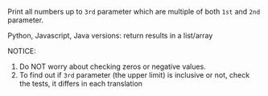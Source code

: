 Print all numbers up to `3rd` parameter which are multiple of both `1st` and `2nd` parameter.

Python, Javascript, Java versions: return results in a list/array

NOTICE:

1. Do NOT worry about checking zeros or negative values.
2. To find out if `3rd` parameter (the upper limit) is inclusive or not, check the tests, it differs in each translation